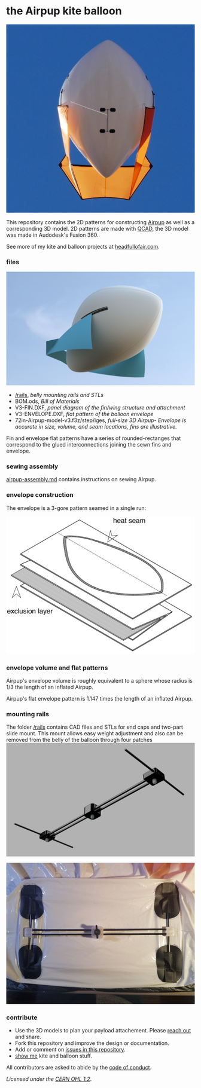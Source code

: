 # the Airpup kite balloon
![Airpup in flight](images/airpup-flight.jpg) 

This repository contains the 2D patterns for constructing [Airpup](https://headfullofair.com/tags/airpup) as well as a corresponding 3D model. 2D patterns are made with [QCAD](https://qcad.org), the 3D model was made in Audodesk's Fusion 360.

See more of my kite and balloon projects at [headfullofair.com](https://headfullofair.com).

### files

![rendering of airpup](images/airpup-render.png)

* [/rails](rails), *belly mounting rails and STLs*
* BOM.ods, *Bill of Materials*
* V3-FIN.DXF, *panel diagram of the fin/wing structure and attachment*
* V3-ENVELOPE.DXF, *flat pattern of the balloon envelope*
* 72in-Airpup-model-v3.f3z/step/iges, *full-size 3D Airpup- Envelope is accurate in size, volume, and seam locations, fins are illustrative.*

Fin and envelope flat patterns have a series of rounded-rectanges that correspond to the glued interconnections joining the sewn fins and envelope. 

### sewing assembly
[airpup-assembly.md](airpup-assembly.md) contains instructions on sewing Airpup. 

### envelope construction

The envelope is a 3-gore pattern seamed in a single run:

![pattern fold](images/middle-panel-fold-simple.png)

### envelope volume and flat patterns

Airpup's envelope volume is roughly equivalent to a sphere whose radius is 1/3 the length of an inflated Airpup.

Airpup's flat envelope pattern is 1.147 times the length of an inflated Airpup.

### mounting rails
The folder [/rails](rails) contains CAD files and STLs for end caps and two-part slide mount. This mount allows easy weight adjustment and also can be removed from the belly of the balloon through four patches
![The belly mount has a sliding rail system for easy adjustment](images/belly-rails.png)

![the rails allow quick weight adjustment](images/belly-rails-photo.jpg)


### contribute

* Use the 3D models to plan your payload attachement. Please [reach out](https://headfullofair.com/contact) and share.
* Fork this repository and improve the design or documentation.
* Add or comment on [issues in this repository](https://github.com/mathewlippincott/airpup-balloon/issues).
* [show me](https://headfullofair.com/contact) kite and balloon stuff.

All contributors are asked to abide by the [code of conduct](codeofconduct.md).


*Licensed under the [CERN OHL 1.2](LICENSE.md)*.

